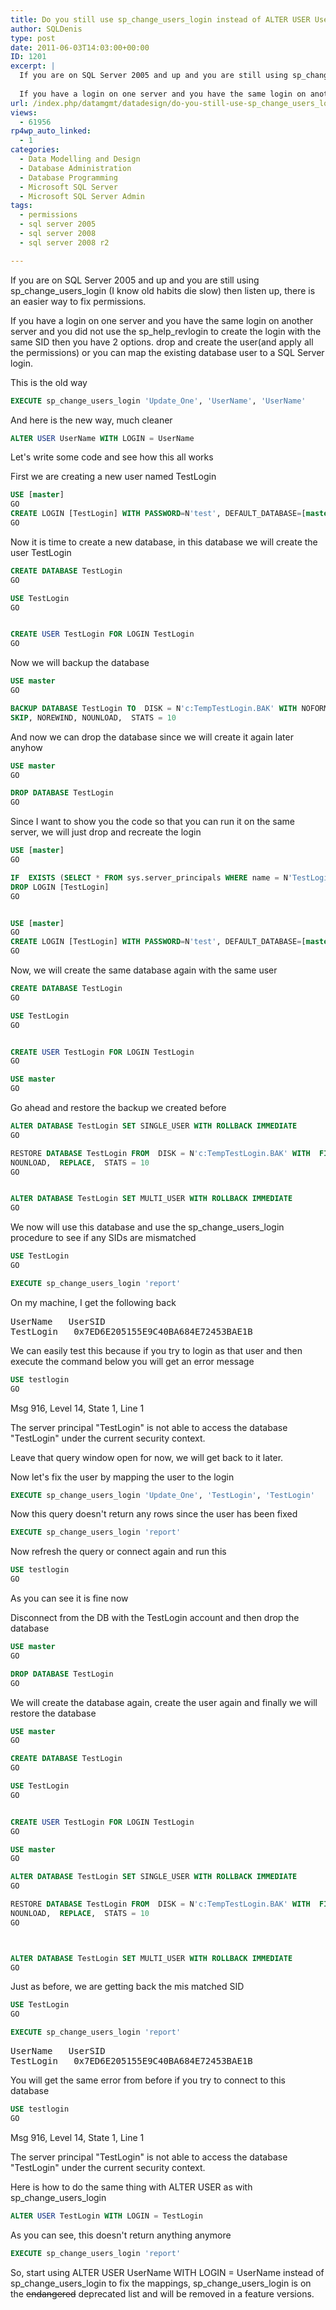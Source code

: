 ```yaml
---
title: Do you still use sp_change_users_login instead of ALTER USER UserName WITH LOGIN = UserName
author: SQLDenis
type: post
date: 2011-06-03T14:03:00+00:00
ID: 1201
excerpt: |
  If you are on SQL Server 2005 and up and you are still using sp_change_users_login (I know old habits die slow) then listen up, there is an easier way to fix permissions.
  
  If you have a login on one server and you have the same login on another server&hellip;
url: /index.php/datamgmt/datadesign/do-you-still-use-sp_change_users_login/
views:
  - 61956
rp4wp_auto_linked:
  - 1
categories:
  - Data Modelling and Design
  - Database Administration
  - Database Programming
  - Microsoft SQL Server
  - Microsoft SQL Server Admin
tags:
  - permissions
  - sql server 2005
  - sql server 2008
  - sql server 2008 r2

---
```

If you are on SQL Server 2005 and up and you are still using sp\_change\_users_login (I know old habits die slow) then listen up, there is an easier way to fix permissions.

If you have a login on one server and you have the same login on another server and you did not use the sp\_help\_revlogin to create the login with the same SID then you have 2 options. drop and create the user(and apply all the permissions) or you can map the existing database user to a SQL Server login.

This is the old way

```sql
EXECUTE sp_change_users_login 'Update_One', 'UserName', 'UserName'
```

And here is the new way, much cleaner

```sql
ALTER USER UserName WITH LOGIN = UserName
```

Let's write some code and see how this all works

First we are creating a new user named TestLogin

```sql
USE [master]
GO
CREATE LOGIN [TestLogin] WITH PASSWORD=N'test', DEFAULT_DATABASE=[master], CHECK_EXPIRATION=OFF, CHECK_POLICY=OFF
GO
```
Now it is time to create a new database, in this database we will create the user TestLogin

```sql
CREATE DATABASE TestLogin
GO

USE TestLogin
GO


CREATE USER TestLogin FOR LOGIN TestLogin
GO
```

Now we will backup the database

```sql
USE master
GO

BACKUP DATABASE TestLogin TO  DISK = N'c:TempTestLogin.BAK' WITH NOFORMAT, INIT,  NAME = N'TestLogin-Full', 
SKIP, NOREWIND, NOUNLOAD,  STATS = 10
```
And now we can drop the database since we will create it again later anyhow

```sql
USE master
GO

DROP DATABASE TestLogin
GO
```

Since I want to show you the code so that you can run it on the same server, we will just drop and recreate the login

```sql
USE [master]
GO

IF  EXISTS (SELECT * FROM sys.server_principals WHERE name = N'TestLogin')
DROP LOGIN [TestLogin]
GO


USE [master]
GO
CREATE LOGIN [TestLogin] WITH PASSWORD=N'test', DEFAULT_DATABASE=[master], CHECK_EXPIRATION=OFF, CHECK_POLICY=OFF
GO
```

Now, we will create the same database again with the same user

```sql
CREATE DATABASE TestLogin
GO

USE TestLogin
GO


CREATE USER TestLogin FOR LOGIN TestLogin
GO

USE master
GO
```
Go ahead and restore the backup we created before

```sql
ALTER DATABASE TestLogin SET SINGLE_USER WITH ROLLBACK IMMEDIATE
GO

RESTORE DATABASE TestLogin FROM  DISK = N'c:TempTestLogin.BAK' WITH  FILE = 1,
NOUNLOAD,  REPLACE,  STATS = 10
GO


ALTER DATABASE TestLogin SET MULTI_USER WITH ROLLBACK IMMEDIATE
GO
```

We now will use this database and use the sp\_change\_users_login procedure to see if any SIDs are mismatched

```sql
USE TestLogin
GO

EXECUTE sp_change_users_login 'report'
```

On my machine, I get the following back

<pre>UserName	UserSID
TestLogin	0x7ED6E205155E9C40BA684E72453BAE1B</pre>

We can easily test this because if you try to login as that user and then execute the command below you will get an error message

```sql
USE testlogin
GO
```

Msg 916, Level 14, State 1, Line 1
  
The server principal "TestLogin" is not able to access the database "TestLogin" under the current security context.

Leave that query window open for now, we will get back to it later.
  
Now let's fix the user by mapping the user to the login

```sql
EXECUTE sp_change_users_login 'Update_One', 'TestLogin', 'TestLogin'
```

Now this query doesn't return any rows since the user has been fixed

```sql
EXECUTE sp_change_users_login 'report'
```

Now refresh the query or connect again and run this

```sql
USE testlogin
GO
```
As you can see it is fine now

Disconnect from the DB with the TestLogin account and then drop the database

```sql
USE master
GO

DROP DATABASE TestLogin
GO
```

We will create the database again, create the user again and finally we will restore the database

```sql
USE master
GO

CREATE DATABASE TestLogin
GO

USE TestLogin
GO


CREATE USER TestLogin FOR LOGIN TestLogin
GO

USE master
GO

ALTER DATABASE TestLogin SET SINGLE_USER WITH ROLLBACK IMMEDIATE
GO

RESTORE DATABASE TestLogin FROM  DISK = N'c:TempTestLogin.BAK' WITH  FILE = 1,
NOUNLOAD,  REPLACE,  STATS = 10
GO



ALTER DATABASE TestLogin SET MULTI_USER WITH ROLLBACK IMMEDIATE
GO
```

Just as before, we are getting back the mis matched SID

```sql
USE TestLogin
GO

EXECUTE sp_change_users_login 'report'
```

<pre>UserName	UserSID
TestLogin	0x7ED6E205155E9C40BA684E72453BAE1B</pre>

You will get the same error from before if you try to connect to this database

```sql
USE testlogin
GO
```

Msg 916, Level 14, State 1, Line 1
  
The server principal "TestLogin" is not able to access the database "TestLogin" under the current security context.

Here is how to do the same thing with ALTER USER as with sp\_change\_users_login 

```sql
ALTER USER TestLogin WITH LOGIN = TestLogin
```

As you can see, this doesn't return anything anymore

```sql
EXECUTE sp_change_users_login 'report'
```

So, start using ALTER USER UserName WITH LOGIN = UserName instead of sp\_change\_users\_login to fix the mappings, sp\_change\_users\_login is on the <del>endangered</del> deprecated list and will be removed in a feature versions.